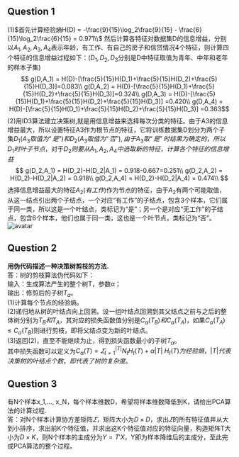 ## Question 1

(1)$首先计算经验熵H(D) = -\frac{9}{15}\log_2\frac{9}{15} - \frac{6}{15}\log_2\frac{6}{15} = 0.971\\$
然后计算各特征对数据集D的信息增益，分别以$A_1,A_2,A_3,A_4$表示年龄，有工作、有自己的房子和信贷情况4个特征，则计算四个特征的信息增益过程如下：($D_1,D_2,D_3$分别是D中特征取值为青年、中年和老年的样本子集)  
$$
g(D,A_1) = H(D)-[\frac{5}{15}H(D_1)+\frac{5}{15}H(D_2)+\frac{5}{15}H(D_3)]=0.083\\
g(D,A_2) = H(D)-[\frac{5}{15}H(D_1)+\frac{5}{15}H(D_2)+\frac{5}{15}H(D_3)]=0.324\\
g(D,A_3) = H(D)-[\frac{5}{15}H(D_1)+\frac{5}{15}H(D_2)+\frac{5}{15}H(D_3)]
=0.420\\
g(D,A_4) = H(D)-[\frac{5}{15}H(D_1)+\frac{5}{15}H(D_2)+\frac{5}{15}H(D_3)]
=0.363$$
(2)用ID3算法建立决策树,就是用信息增益来选择每次分类的特征。由于A3的信息增益最大，所以设置特征A3作为根节点的特征，它将训练数据集D划分为两个子集$D_1(A_3取值为“是”)和D_2(A_3取值为“否”),由于A_3取“是”时结果为确定的，所以D_1时叶子节点$，对于$D_2则要从A_1,A_2,A_4中选取新的特征，计算各个特征的信息增益$
$$
g(D_2,A_1) = H(D_2)-H(D_2|A_1) = 0.918-0.667=0.251\\
g(D_2,A_2) = H(D_2)-H(D_2|A_2) = 0.918\\
g(D_2,A_4) = H(D_2)-H(D_2|A_4) = 0.474\\
$$
选择信息增益最大的特征$A_2(有工作)$作为节点的特征，由于$A_2$有两个可能取值，从这一结点引出两个子结点，一个对应“有工作”的子结点，包含3个样本，它们属于同一类，所以这是一个叶结点，类标记为“是”；另一个是对应“无工作”的子结点，包含6个样本，他们也属于同一类，这也是一个叶节点，类标记为“否”。
![avatar](决策树.PNG) 
## Question 2
 $\textbf{用伪代码描述一种决策树剪枝的方法.}$  
 答：树的剪枝算法伪代码如下：  
输入：生成算法产生的整个树T，参数$\alpha$；  
输出：修剪后的子树$T_\alpha$。  
(1)计算每个节点的经验熵。  
(2)递归地从树的叶结点向上回溯。设一组叶结点回溯到其父结点之前与之后的整体树分别为$T_B和T_A$，其对应的损失函数值分别是$C_\alpha(T_B)和C_\alpha(T_A)$，如果$C_\alpha(T_A)\leq C_\alpha(T_B)$则进行剪枝，即将父结点变为新的叶结点。    
(3)返回(2)，直至不能继续为止，得到损失函数最小的子树$T_\alpha$。  
其中损失函数可以定义为$C_\alpha(T)=\varSigma_{t=1}^{|T|}N_tH_t(T)+\alpha |T|$
$H_t(T)为经验熵，|T|代表决策树的叶结点个数，即代表了树的复杂度。$

## Question 3
有N个样本x_1,…, x_N，每个样本维数D，希望将样本维数降低到K，请给出PCA算法的计算过程.  
答：对N个样本计算协方差矩阵$\varSigma$，矩阵大小为$D\times D$，求出$\varSigma$的所有特征值并从大到小排序，求出前K个特征值，并求出这K个特征值对应的特征向量，构造矩阵T大小为$D\times K$，则N个样本的主成分为$Y=T'X$，Y即为样本降维后的主成分，至此完成PCA算法的整个过程。